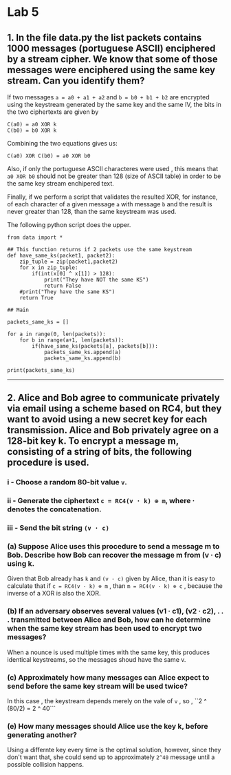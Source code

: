 # Lab 5

## 1. In the file data.py the list packets contains 1000 messages (portuguese ASCII) enciphered by a stream cipher. We know that some of those messages were enciphered using the same key stream. Can you identify them?


If two messages ``a = a0 + a1 + a2`` and ``b = b0 + b1 + b2`` are encrypted using the keystream generated by the same key and the same IV, the bits in the two ciphertexts are given by
```
C(a0) = a0 XOR k
C(b0) = b0 XOR k
```

Combining the two equations gives us:
```
C(a0) XOR C(b0) = a0 XOR b0
```

Also, if only the portuguese ASCII characteres were used , this means that ``a0 XOR b0`` should not be greater than 128 (size of ASCII table) in order to be the same key stream enchipered text.

Finally, if we perform a script that validates the resulted XOR, for instance, of each character of a given message ``a`` with message ``b`` and the result is never greater than 128, than the same keystream was used.

The following python script does the upper.

```
from data import *

## This function returns if 2 packets use the same keystream
def have_same_ks(packet1, packet2):
    zip_tuple = zip(packet1,packet2)
    for x in zip_tuple:
        if(int(x[0] ^ x[1]) > 128):
            print("They have NOT the same KS")
            return False
    #print("They have the same KS")
    return True
    
## Main

packets_same_ks = []

for a in range(0, len(packets)):
    for b in range(a+1, len(packets)):
        if(have_same_ks(packets[a], packets[b])):
            packets_same_ks.append(a)
            packets_same_ks.append(b)
        
print(packets_same_ks)

```
---


## 2. Alice and Bob agree to communicate privately via email using a scheme based on RC4, but they want to avoid using a new secret key for each transmission. Alice and Bob privately agree on a 128-bit key k. To encrypt a message m, consisting of a string of bits, the following procedure is used.

### i - Choose a random 80-bit value ``v``.

### ii - Generate the ciphertext ``c = RC4(v · k) ⊕ m``, where · denotes the concatenation.

### iii - Send the bit string ``(v · c)``

### (a) Suppose Alice uses this procedure to send a message m to Bob. Describe how Bob can recover the message m from (v · c) using k.

Given that Bob already has ``k`` and ``(v · c)`` given by Alice, than it is easy to calculate that if ``c = RC4(v · k) ⊕ m`` , than ``m = RC4(v · k) ⊕ c`` , because the inverse of a XOR is also the XOR.

### (b) If an adversary observes several values (v1 · c1), (v2 · c2), . . . transmitted between Alice and Bob, how can he determine when the same key stream has been used to encrypt two messages?

When a nounce is used multiple times with the same key, this produces identical keystreams, so the messages shoud have the same v.

### (c) Approximately how many messages can Alice expect to send before the same key stream will be used twice?

In this case , the keystream depends merely on the vale of ``v`` , so , ``2 ^ (80/2) = 2 ^ 40```


### (e) How many messages should Alice use the key k, before generating another?

Using a differnte key every time is the optimal solution, however, since they don't want that, she could send up to approximately ``2^40`` message until a possible collision happens.

